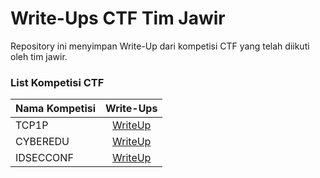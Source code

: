 # Write-Ups CTF Tim Jawir

Repository ini menyimpan Write-Up dari kompetisi CTF yang telah diikuti oleh tim jawir. 

### List Kompetisi CTF

| Nama Kompetisi    | Write-Ups |
|-------------------|:---------:|
| TCP1P             | [WriteUp](./tcp1p) |
| CYBEREDU          | [WriteUp](./cyberedu) |
| IDSECCONF         | [WriteUp](./idsecconf)  |
